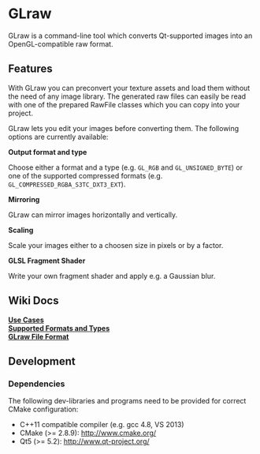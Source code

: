# GLraw

GLraw is a command-line tool which converts Qt-supported images into an OpenGL-compatible raw format.

## Features

With GLraw you can preconvert your texture assets and load them without the need of any image library. The generated raw 
files can easily be read with one of the prepared RawFile classes which you can copy into your project.

GLraw lets you edit your images before converting them. The following options are currently available:

__Output format and type__

Choose either a format and a type (e.g. `GL_RGB` and `GL_UNSIGNED_BYTE`) or one of the supported compressed formats (e.g. `GL_COMPRESSED_RGBA_S3TC_DXT3_EXT`).

__Mirroring__

GLraw can mirror images horizontally and vertically.

__Scaling__

Scale your images either to a choosen size in pixels or by a factor.

__GLSL Fragment Shader__

Write your own fragment shader and apply e.g. a Gaussian blur.

## Wiki Docs

__[Use Cases](https://github.com/hpicgs/glraw/wiki/Use-Cases)__  
__[Supported Formats and Types](https://github.com/hpicgs/glraw/wiki/Supported-Formats-and-Types)__  
__[GLraw File Format](https://github.com/hpicgs/glraw/wiki/GLRaw-File-Format)__  

## Development

### Dependencies

The following dev-libraries and programs need to be provided for correct CMake configuration:

* C++11 compatible compiler (e.g. gcc 4.8, VS 2013)
* CMake (>= 2.8.9): http://www.cmake.org/
* Qt5 (>= 5.2): http://www.qt-project.org/

